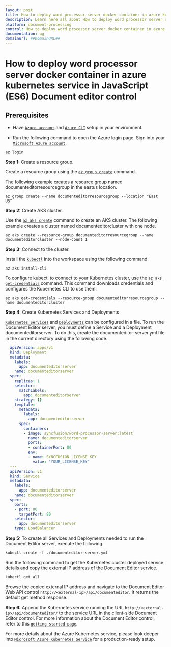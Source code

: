```yaml
---
layout: post
title: How to deploy word processor server docker container in azure kubernetes service in JavaScript (ES6) Document editor control | Syncfusion
description: Learn here all about How to deploy word processor server docker container in azure kubernetes service in Syncfusion JavaScript (ES6) Document editor control of Syncfusion Essential JS 2 and more.
platform: document-processing
control: How to deploy word processor server docker container in azure kubernetes service 
documentation: ug
domainurl: ##DomainURL##
---
```

# How to deploy word processor server docker container in azure kubernetes service in JavaScript (ES6) Document editor control

## Prerequisites

* Have [`Azure account`](https://azure.microsoft.com/en-gb/) and [`Azure CLI`](https://docs.microsoft.com/en-us/cli/azure/?view=azure-cli-latest) setup in your environment.

* Run the following command to open the Azure login page. Sign into your [`Microsoft Azure account`](https://azure.microsoft.com/en-gb/).

```
az login
```

**Step 1:** Create a resource group.

Create a resource group using the [`az group create`](https://docs.microsoft.com/en-us/cli/azure/group#az-group-create) command.

The following example creates a resource group named documenteditorresourcegroup in the eastus location.

```
az group create --name documenteditorresourcegroup --location "East US"
```

**Step 2:** Create AKS cluster.

Use the [`az aks create`](https://docs.microsoft.com/en-us/cli/azure/aks?view=azure-cli-latest#az-aks-create) command to create an AKS cluster. The following example creates a cluster named documenteditorcluster with one node.

```
az aks create --resource-group documenteditorresourcegroup --name documenteditorcluster --node-count 1
```

**Step 3:** Connect to the cluster.

Install the [`kubectl`](https://kubernetes.io/docs/reference/kubectl/kubectl/) into the workspace using the following command.

```
az aks install-cli
```

To configure kubectl to connect to your Kubernetes cluster, use the [`az aks get-credentials`](https://docs.microsoft.com/en-us/cli/azure/aks?view=azure-cli-latest#az-aks-get-credentials) command. This command downloads credentials and configures the Kubernetes CLI to use them.

```
az aks get-credentials --resource-group documenteditorresourcegroup --name documenteditorcluster
```

**Step 4:** Create Kubernetes Services and Deployments

[`Kubernetes Services`](https://kubernetes.io/docs/concepts/services-networking/service/) and [`Deployments`](https://kubernetes.io/docs/concepts/workloads/controllers/deployment/) can be configured in a file. To run the Document Editor server, you must define a Service and a Deployment documenteditorserver. To do this, create the documenteditor-server.yml file in the current directory using the following code.

```yaml
  apiVersion: apps/v1
  kind: Deployment
  metadata:
    labels:
      app: documenteditorserver
    name: documenteditorserver
  spec:
    replicas: 1
    selector:
      matchLabels:
        app: documenteditorserver
    strategy: {}
    template:
      metadata:
        labels:
          app: documenteditorserver
      spec:
        containers:
        - image: syncfusion/word-processor-server:latest
          name: documenteditorserver
          ports:
          - containerPort: 80
          env:
          - name: SYNCFUSION_LICENSE_KEY
            value: "YOUR_LICENSE_KEY"
  ---
  apiVersion: v1
  kind: Service
  metadata:
    labels:
      app: documenteditorserver
    name: documenteditorserver
  spec:
    ports:
    - port: 80
      targetPort: 80
    selector:
      app: documenteditorserver
    type: LoadBalancer
```

**Step 5:** To create all Services and Deployments needed to run the Document Editor server, execute the following.

```console
kubectl create -f ./documenteditor-server.yml
```

Run the following command to get the Kubernetes cluster deployed service details and copy the external IP address of the Document Editor service.

```console
kubectl get all
```

Browse the copied external IP address and navigate to the Document Editor Web API control `http://<external-ip>/api/documenteditor`. It returns the default get method response.

**Step 6:** Append the Kubernetes service running the URL `http://<external-ip>/api/documenteditor/` to the service URL in the client-side Document Editor control. For more information about the Document Editor control, refer to this [`getting started page`](../getting-started).

For more details about the Azure Kubernetes service, please look deeper into [`Microsoft Azure Kubernetes Service`](https://docs.microsoft.com/en-us/azure/aks/kubernetes-walkthrough) for a production-ready setup.
